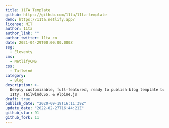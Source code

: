 ```yaml
---
title: 11TA Template
github: https://github.com/11ta/11ta-template
demo: https://11ta.netlify.app/
license: MIT
author: 11ta
author_link: ""
author_twitter: 11ta_co
date: 2021-04-29T00:00:00.000Z
ssg:
  - Eleventy
cms:
  - NetlifyCMS
css:
  - Tailwind
category:
  - Blog
description: >-
  Deeply customizable, full-featured, ready to publish blog template built with
  11ty, TailwindCSS, & Alpine.js
draft: true
publish_date: "2020-09-19T16:11:39Z"
update_date: "2022-02-27T16:44:21Z"
github_star: 91
github_fork: 11
---
```

